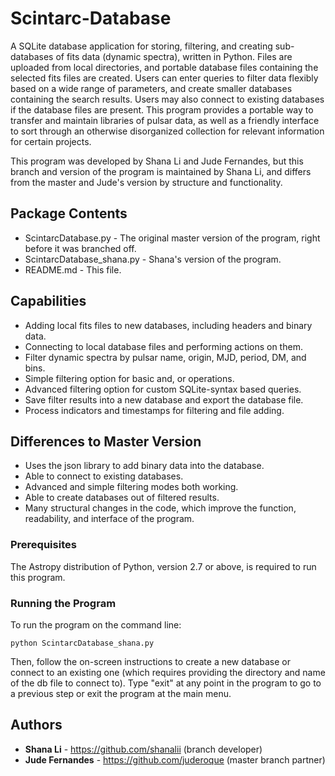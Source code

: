 # Scintarc-Database
A SQLite database application for storing, filtering, and creating sub-databases of fits data (dynamic spectra), written in Python. Files are uploaded from local directories, and portable database files containing the selected fits files are created. Users can enter queries to filter data flexibly based on a wide range of parameters, and create smaller databases containing the search results. Users may also connect to existing databases if the database files are present. This program provides a portable way to transfer and maintain libraries of pulsar data, as well as a friendly interface to sort through an otherwise disorganized collection for relevant information for certain projects.

This program was developed by Shana Li and Jude Fernandes, but this branch and version of the program is maintained by Shana Li, and differs from the master and Jude's version by structure and functionality.

## Package Contents
* ScintarcDatabase.py - The original master version of the program, right before it was branched off.
* ScintarcDatabase_shana.py - Shana's version of the program.
* README.md - This file.

## Capabilities
* Adding local fits files to new databases, including headers and binary data.
* Connecting to local database files and performing actions on them.
* Filter dynamic spectra by pulsar name, origin, MJD, period, DM, and bins.
* Simple filtering option for basic and, or operations.
* Advanced filtering option for custom SQLite-syntax based queries.
* Save filter results into a new database and export the database file.
* Process indicators and timestamps for filtering and file adding.

## Differences to Master Version
* Uses the json library to add binary data into the database.
* Able to connect to existing databases.
* Advanced and simple filtering modes both working.
* Able to create databases out of filtered results.
* Many structural changes in the code, which improve the function, readability, and interface of the program.

### Prerequisites

The Astropy distribution of Python, version 2.7 or above, is required to run this program.

### Running the Program
To run the program on the command line:

```
python ScintarcDatabase_shana.py
```

Then, follow the on-screen instructions to create a new database or connect to an existing one (which requires providing the directory and name of the db file to connect to). 
Type "exit" at any point in the program to go to a previous step or exit the program at the main menu.

## Authors

* **Shana Li** - https://github.com/shanalii (branch developer)
* **Jude Fernandes** - https://github.com/juderoque (master branch partner)
